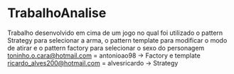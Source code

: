 # TrabalhoAnalise
 Trabalho desenvolvido em cima de um jogo no qual foi utilizado o pattern Strategy para selecionar a arma, o pattern template para modificar o modo de atirar e o pattern factory para selecionar o sexo do personagem</br>
 toninho.o.cara@hotmail.com = antonioao98 -> Factory e template
 ricardo_alves200@hotmail.com = alvesricardo -> Strategy
